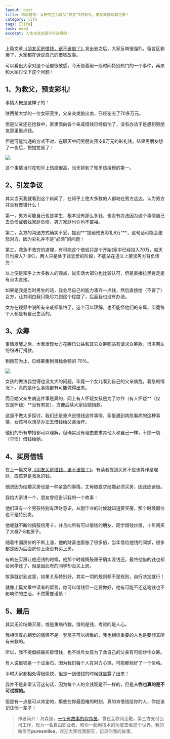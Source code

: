 ```yaml
---
layout: post
title: 再谈借钱：女研究生为救父“预支”8万彩礼，男友直接将其拉黑！
category: life
tags: [life]
lock: need
excerpt: 人性也真的是不可试探的！
---
```


上篇文章[《朋友买房借钱，该不该借？》](https://mp.weixin.qq.com/s/uFb-_t5OZuTa8E0_4krweg)发出去之后，大家反响很强烈，留言区都爆了，大家都在诉说自己的借钱故事。

可以看出大家对这个话题很敏感，今天借着前一段时间特别热门的一个事件，再来和大家讨论下这个问题！

## 1、为救父，预支彩礼!

事情大概是这样子的：

陕西某大学的一位女研究生，父亲突发脑出血，已经花去了70多万元。

但是父亲还在抢救中，家里面向各个亲戚借钱已经借怕了，没有办法于是想到男朋友那里借点钱。

但是可能沟通的方式不对，在聊天中问男朋友预支8万元的彩礼钱，结果男朋友想了一夜后，把她拉黑了！

![](http://favorites.ren/assets/images/2020/it/yuzhi/yuzhi01.jpg) 

这个事情当时在知乎上热度很高，当天排到了知乎热搜榜的第一。

## 2、引发争议

其实当天我就看到这个新闻了，在知乎上绝大多数的人都站在男方这边，认为男方并没有做错什么！

第一，男方可能自己也是学生，根本没有那么多钱，也没有办法因为这个事情自己去负债或者找家庭负债，男方家庭也许也不富裕。

第二，女方的沟通方式确实不妥，提到**“提前预支彩礼8万”**，这句话可能会激怒对方，因为彩礼并不是“必须”的问题！

第三，救急不救穷的道理，有可能这个借钱只是个开始(家中已经投入70万，每天日均投入7-8K）。两人只是处于谈恋爱的阶段，不能站在道义上要求男方背负债务！

以上便是知乎上大多数人的观点，说实话大部分也比较认可，但是直接拉黑肯定是有点太直接。

如果是我是当时男生的话，我会尽自己的能力凑齐一点钱，然后直接给（不要了）女方，让其明白我只能尽力到这个程度了，后面我也没有办法。

女方在视频中说所有亲戚都借怕了，这个可以理解，也不能怪他们的亲属，毕竟每个人都是有自己生活的。

## 3、众筹

事情发酵之后，大家发现女方在腾讯公益和其它众筹网站有请求众筹款，很多网友纷纷进行捐款。

到目前为止，已经筹集到目标金额的 70%。

![](http://favorites.ren/assets/images/2020/it/yuzhi/yuzhi03.jpg) 

女孩的做法我觉得也没太大的问题，毕竟一个女儿看到自己的父亲病危，着急的情况下，真的是什么事情都有可能做得出来。

而且她父亲生病这件事是真的，网上有人怀疑女孩是为了炒作（有人怀疑**（仅仅是怀疑）**没有男友），方便后续大家给她捐款。

这里不做太多探讨，我们还是重点说借钱这件事情，家里遇到病危看病的这种事情，女孩可以想尽办法去借钱给父亲治疗。

他们的所有举措都可以理解，但确实没有理由要求其他人和自己一样，不顾一切（举债）借钱给她。

## 4、买房借钱

在上一篇文章[《朋友买房借钱，该不该借？》](https://mp.weixin.qq.com/s/uFb-_t5OZuTa8E0_4krweg)，有读者提到买房不应该算作是理财，应该算是救急的钱。

他说因为结婚买房也是一种紧急的事情，丈母娘要求结婚必须买房，因此应该借。

我给大家讲一个，朋友曾经告诉我的一个故事：

他们班有一个男孩特别有理财意识，从刚毕业的时候就知道要买房，那个时候房价也不是特别贵。

他呢就不断的捣鼓信用卡，并且向所有可以借钱的朋友、同学借钱炒房，十年间买了大概7-8套房子。

随着中国房价的不断上涨，他的财富也膨胀了很多倍，当年借给他钱的同学，很多都是因为后面房价上涨没有买上房。

有的在买房让他还钱的时候，他那个时候捣鼓房子确实没钱还，最终他借的钱也都给同学还了，但是因此有的同学却没买上房。

故事就讲到这里，如果关系特别好，其实一切的规则都不是规则，自行决定就行！

就像上篇文章中读者的留言，你可以借钱但一定要做好，他有可能不还这笔钱也不影响你的生活，不然需要谨慎！

## 5、最后

其实无论结婚买房，或是重病待救，借的是钱，考验的是人心。

我相信真心相爱的情侣不是一套房子可以拆散的，我也相信重要的人也是要倾其所有来救的。

所以，我不提倡结婚买房借钱，也不排斥女孩为了救自己的父亲有可能炒作众筹。

有人说借钱是一个试金石，因为我们每个人在对方心理，可能都标好了一个价格。

平时大家都相处得很愉快，但是一到借钱的时候就显露了出来！

我并不是非常认可这句话，因为每个人的金钱观是不一样的，但是**人性也真的是不可试探的。**

但是有一点是可以肯定的，那些在你最困难的时刻，真的肯借钱给你的人，你应该记住他一辈子！ 

>作者简介：海森堡，[一个有故事的程序员](http://www.intelyes.xyz/life/2020/03/25/fengkou-10year.html)。曾在互联网金融，第三方支付公司工作，现为一名自由职业者，和你一起用技术的角度去看这个世界。我的微信号**puresmilea**，欢迎大家找我聊天，记录你我的故事。








